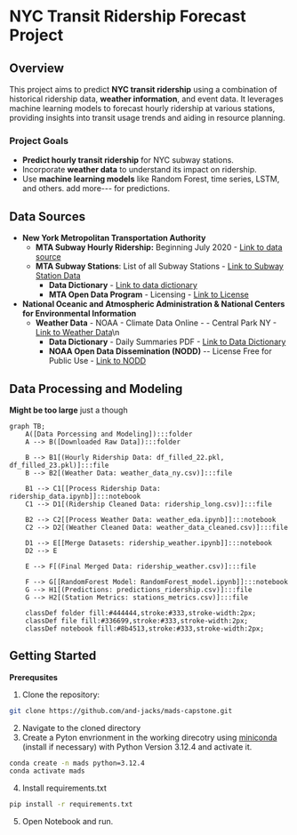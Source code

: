 # NYC Transit Ridership Forecast Project

## Overview

This project aims to predict **NYC transit ridership** using a combination of historical ridership data, **weather information**, and event data. It leverages machine learning models to forecast hourly ridership at various stations, providing insights into transit usage trends and aiding in resource planning.

### Project Goals

- **Predict hourly transit ridership** for NYC subway stations.
- Incorporate **weather data** to understand its impact on ridership.
- Use **machine learning models** like Random Forest, time series, LSTM, and others.  add more--- for predictions.

## Data Sources
- **New York Metropolitan Transportation Authority**
  - **MTA Subway Hourly Ridership:** Beginning July 2020 - [Link to data source](https://data.ny.gov/Transportation/MTA-Subway-Hourly-Ridership-Beginning-July-2020/wujg-7c2s/about_data)
  - **MTA Subway Stations**: List of all Subway Stations - [Link to Subway Station Data](https://data.ny.gov/Transportation/MTA-Subway-Stations/39hk-dx4f/about_data)
    - **Data Dictionary** - [Link to data dictionary](https://data.ny.gov/api/views/wujg-7c2s/files/41d9b5bf-aeda-4a7e-b15c-a3c5f01ee345?download=true&filename=MTA_SubwayHourlyRidership_DataDictionary.pdf)
    - **MTA Open Data Program** - Licensing - [Link to License](https://new.mta.info/open-data)
- **National Oceanic and Atmospheric Administration & National Centers for Environmental Information**
  - **Weather Data** - NOAA - Climate Data Online -  - Central Park NY - [Link to Weather Data](https://www.ncdc.noaa.gov/cdo-web/datasets)\n
    - **Data Dictionary** - Daily Summaries PDF - [Link to Data Dictionary](http://www.ncei.noaa.gov/pub/data/cdo/documentation/GHCND_documentation.pdf)
    - **NOAA Open Data Dissemination (NODD)** -- License Free for Public Use - [Link to NODD](https://www.noaa.gov/information-technology/open-data-dissemination)

## Data Processing and Modeling
**Might be too large** just a though
```mermaid
graph TB;
    A([Data Porcessing and Modeling]):::folder
    A --> B([Downloaded Raw Data]):::folder
    
    B --> B1[(Hourly Ridership Data: df_filled_22.pkl, df_filled_23.pkl)]:::file
    B --> B2[(Weather Data: weather_data_ny.csv)]:::file
    
    B1 --> C1[[Process Ridership Data: ridership_data.ipynb]]:::notebook
    C1 --> D1[(Ridership Cleaned Data: ridership_long.csv)]:::file
    
    B2 --> C2[[Process Weather Data: weather_eda.ipynb]]:::notebook
    C2 --> D2[(Weather Cleaned Data: weather_data_cleaned.csv)]:::file
    
    D1 --> E[[Merge Datasets: ridership_weather.ipynb]]:::notebook
    D2 --> E
    
    E --> F[(Final Merged Data: ridership_weather.csv)]:::file

    F --> G[[RandomForest Model: RandomForest_model.ipynb]]:::notebook
    G --> H1[(Predictions: predictions_ridership.csv)]:::file
    G --> H2[(Station Metrics: stations_metrics.csv)]:::file

    classDef folder fill:#444444,stroke:#333,stroke-width:2px;
    classDef file fill:#336699,stroke:#333,stroke-width:2px;
    classDef notebook fill:#8b4513,stroke:#333,stroke-width:2px;
```
## Getting Started
**Prerequsites**
1. Clone the repository:
```bash
git clone https://github.com/and-jacks/mads-capstone.git
```
2. Navigate to the cloned directory
3. Create a Pyton envrionment in the working direcotry using [miniconda](https://docs.anaconda.com/miniconda/install/) (install if necessary) with Python Version 3.12.4 and activate it. 
```bash
conda create -n mads python=3.12.4
conda activate mads
```
4. Install requirements.txt
```bash
pip install -r requirements.txt
```
5. Open Notebook and run. 





